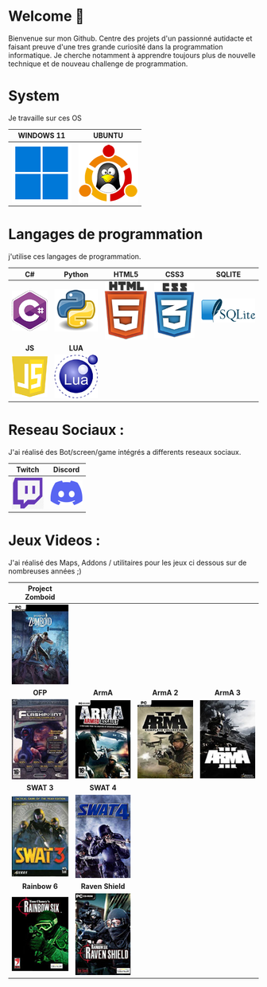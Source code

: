 # Welcome 👋

Bienvenue sur mon Github. Centre des projets d'un passionné autidacte et faisant preuve d'une tres grande curiosité dans la programmation informatique.
Je cherche notamment à apprendre toujours plus de nouvelle technique et de nouveau challenge de programmation.

# System

Je travaille sur ces OS

| WINDOWS 11                  | UBUNTU                     |
| --------------------------- | -------------------------- |
| ![Windows](image/windows.png) | ![ubuntu](image/ubuntu.webp) |

# Langages de programmation

j'utilise ces langages de programmation.

|             C#             |          Python          | HTML5                   | CSS3                  | SQLITE                  |
| :------------------------: | :-----------------------: | ----------------------- | --------------------- | ----------------------- |
| ![C-Sharp](image/csharp.png) | ![python](image/python.png) | ![HTML5](image/html5.png) | ![CSS3](image/css3.png) | ![CSS3](image/SQLite.png) |
|        **JS**        |       **LUA**       |                         |                       |                         |
|     ![JS](image/js.png)     |    ![LUA](image/LUA.png)    |                         |                       |                         |

# Reseau Sociaux :

J'ai réalisé des Bot/screen/game intégrés a differents reseaux sociaux.

| Twitch                    | Discord                     |
| ------------------------- | --------------------------- |
| ![Twitch](image/twitch.png) | ![Discord](image/discord.png) |

# Jeux Videos :

J'ai réalisé des Maps, Addons / utilitaires pour les jeux ci dessous sur de nombreuses années ;)

|         Project<br />Zomboid         |                            |                        |                        |
| :----------------------------------: | :-------------------------: | :---------------------: | :---------------------: |
|    ![Project Zomboid](image/pz.jpg)    |                            |                        |                        |
|            **OFP**            |       **ArmA**       |    **ArmA 2**    |    **ArmA 3**    |
| ![Operation Flashpoint](image/ofp.jpg) |    ![Arma](image/arma.jpg)    | ![Arma2](image/arma2.jpg) | ![Arma3](image/arma3.jpg) |
|           **SWAT 3**           |      **SWAT 4**      |                        |                        |
|       ![SWAT 3](image/swat3.jpg)       |  ![SWAT 4](image/swat4.jpg)  |                        |                        |
|         **Rainbow 6**         |   **Raven Shield**   |                        |                        |
|      ![Rainbow Six](image/r6.jpg)      | ![Raven Shield](image/rs.jpg) |                        |                        |
